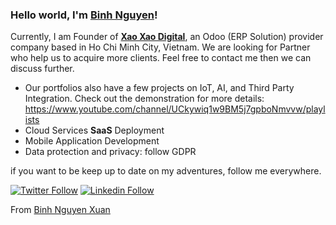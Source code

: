 ### Hello world, I'm [Binh Nguyen](http://xubi.me/)! 

Currently, I am Founder of **[Xao Xao Digital](https://xaoxao.vn/)**, an Odoo (ERP Solution) provider company based in Ho Chi Minh City, Vietnam. We are looking for Partner who help us to acquire more clients. Feel free to contact me then we can discuss further. 

- Our portfolios also have a few projects on IoT, AI, and Third Party Integration. Check out the demonstration for more details: https://www.youtube.com/channel/UCkywiq1w9BM5j7gpboNmvvw/playlists
- Cloud Services **SaaS** Deployment
- Mobile Application Development
- Data protection and privacy: follow GDPR

if you want to be keep up to date on my adventures, follow me everywhere.


[![Twitter Follow](https://img.shields.io/badge/twitter-%231DA1F2.svg?&style=for-the-badge&logo=twitter&logoColor=white)](https://twitter.com/binhnguyenxuan)
[![Linkedin Follow](https://img.shields.io/badge/linkedin-%230077B5.svg?&style=for-the-badge&logo=linkedin&logoColor=white)](https://www.linkedin.com/in/binhnguyenxuan/)

From [Binh Nguyen Xuan](https://github.com/xubiuit)
